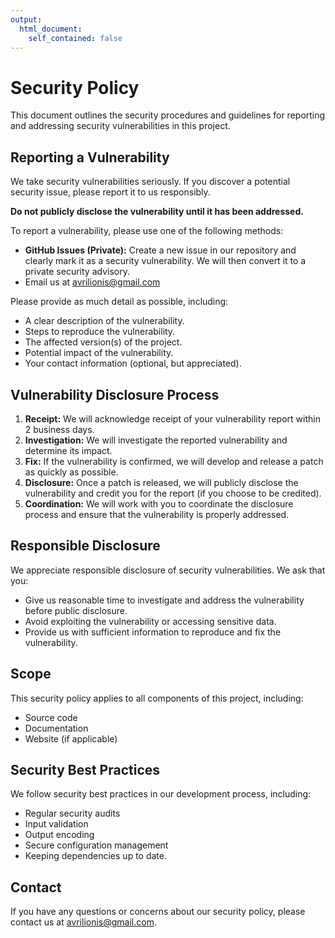 ```yaml
---
output: 
  html_document: 
    self_contained: false
---
```

# Security Policy

This document outlines the security procedures and guidelines for reporting and addressing security vulnerabilities in this project.

## Reporting a Vulnerability

We take security vulnerabilities seriously. If you discover a potential security issue, please report it to us responsibly.

**Do not publicly disclose the vulnerability until it has been addressed.**

To report a vulnerability, please use one of the following methods:

* **GitHub Issues (Private):** Create a new issue in our repository and clearly mark it as a security vulnerability. We will then convert it to a private security advisory.
* Email us at avrilionis@gmail.com

Please provide as much detail as possible, including:

* A clear description of the vulnerability.
* Steps to reproduce the vulnerability.
* The affected version(s) of the project.
* Potential impact of the vulnerability.
* Your contact information (optional, but appreciated).

## Vulnerability Disclosure Process

1.  **Receipt:** We will acknowledge receipt of your vulnerability report within 2 business days.
2.  **Investigation:** We will investigate the reported vulnerability and determine its impact.
3.  **Fix:** If the vulnerability is confirmed, we will develop and release a patch as quickly as possible.
4.  **Disclosure:** Once a patch is released, we will publicly disclose the vulnerability and credit you for the report (if you choose to be credited).
5.  **Coordination:** We will work with you to coordinate the disclosure process and ensure that the vulnerability is properly addressed.

## Responsible Disclosure

We appreciate responsible disclosure of security vulnerabilities. We ask that you:

* Give us reasonable time to investigate and address the vulnerability before public disclosure.
* Avoid exploiting the vulnerability or accessing sensitive data.
* Provide us with sufficient information to reproduce and fix the vulnerability.

## Scope

This security policy applies to all components of this project, including:

* Source code
* Documentation
* Website (if applicable)

## Security Best Practices

We follow security best practices in our development process, including:

* Regular security audits
* Input validation
* Output encoding
* Secure configuration management
* Keeping dependencies up to date.

## Contact

If you have any questions or concerns about our security policy, please contact us at avrilionis@gmail.com.
